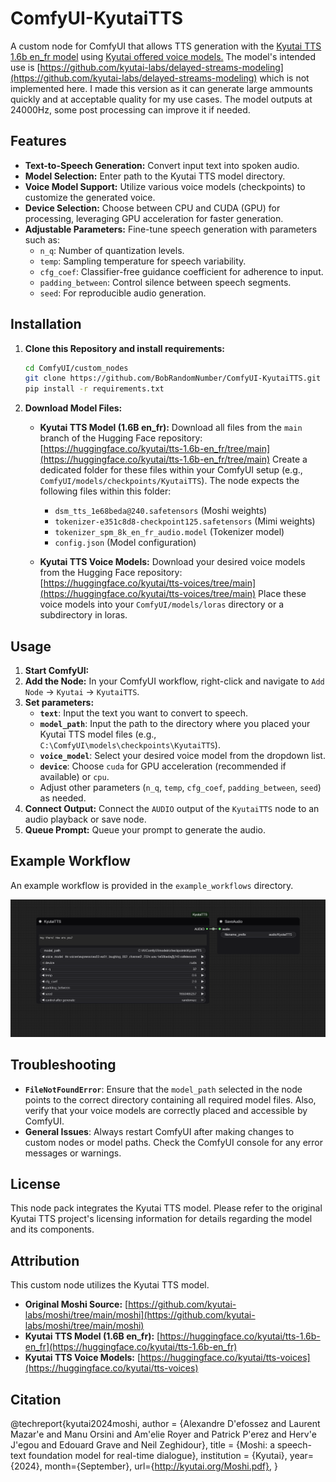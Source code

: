 # ComfyUI-KyutaiTTS


A custom node for ComfyUI that allows TTS generation with the [Kyutai TTS 1.6b en_fr model](https://huggingface.co/kyutai/tts-1.6b-en_fr) using [Kyutai offered voice models.](https://huggingface.co/kyutai/tts-voices)
The model's intended use is [https://github.com/kyutai-labs/delayed-streams-modeling](https://github.com/kyutai-labs/delayed-streams-modeling) which is not implemented here.
I made this version as it can generate large ammounts quickly and at acceptable quality for my use cases.
The model outputs at 24000Hz, some post processing can improve it if needed.

## Features

*   **Text-to-Speech Generation:** Convert input text into spoken audio.
*   **Model Selection:** Enter path to the Kyutai TTS model directory.
*   **Voice Model Support:** Utilize various voice models (checkpoints) to customize the generated voice.
*   **Device Selection:** Choose between CPU and CUDA (GPU) for processing, leveraging GPU acceleration for faster generation.
*   **Adjustable Parameters:** Fine-tune speech generation with parameters such as:
    *   `n_q`: Number of quantization levels.
    *   `temp`: Sampling temperature for speech variability.
    *   `cfg_coef`: Classifier-free guidance coefficient for adherence to input.
    *   `padding_between`: Control silence between speech segments.
    *   `seed`: For reproducible audio generation.

## Installation

1.  **Clone this Repository and install requirements:**
    ```bash
    cd ComfyUI/custom_nodes
    git clone https://github.com/BobRandomNumber/ComfyUI-KyutaiTTS.git
    pip install -r requirements.txt
    ```

2.  **Download Model Files:**

    *   **Kyutai TTS Model (1.6B en_fr):**
        Download all files from the `main` branch of the Hugging Face repository:
        [https://huggingface.co/kyutai/tts-1.6b-en_fr/tree/main](https://huggingface.co/kyutai/tts-1.6b-en_fr/tree/main)
        Create a dedicated folder for these files within your ComfyUI setup (e.g., `ComfyUI/models/checkpoints/KyutaiTTS`). The node expects the following files within this folder:
        *   `dsm_tts_1e68beda@240.safetensors` (Moshi weights)
        *   `tokenizer-e351c8d8-checkpoint125.safetensors` (Mimi weights)
        *   `tokenizer_spm_8k_en_fr_audio.model` (Tokenizer model)
        *   `config.json` (Model configuration)

    *   **Kyutai TTS Voice Models:**
        Download your desired voice models from the Hugging Face repository:
        [https://huggingface.co/kyutai/tts-voices/tree/main](https://huggingface.co/kyutai/tts-voices/tree/main)
        Place these voice models into your `ComfyUI/models/loras` directory or a subdirectory in loras.

## Usage

1.  **Start ComfyUI:**
2.  **Add the Node:** In your ComfyUI workflow, right-click and navigate to `Add Node` -> `Kyutai` -> `KyutaiTTS`.
3.  **Set parameters:**
    *   **`text`**: Input the text you want to convert to speech.
    *   **`model_path`**: Input the path to the directory where you placed your Kyutai TTS model files (e.g., `C:\ComfyUI\models\checkpoints\KyutaiTTS`).
    *   **`voice_model`**: Select your desired voice model from the dropdown list.
    *   **`device`**: Choose `cuda` for GPU acceleration (recommended if available) or `cpu`.
    *   Adjust other parameters (`n_q`, `temp`, `cfg_coef`, `padding_between`, `seed`) as needed.
4.  **Connect Output:** Connect the `AUDIO` output of the `KyutaiTTS` node to an audio playback or save node.
5.  **Queue Prompt:** Queue your prompt to generate the audio.

## Example Workflow

An example workflow is provided in the `example_workflows` directory.

![ComfyUI-KyutaiTTS Workflow Example](example_workflows/KyutaiTTS.png)

## Troubleshooting

*   **`FileNotFoundError`**: Ensure that the `model_path` selected in the node points to the correct directory containing all required model files. Also, verify that your voice models are correctly placed and accessible by ComfyUI.
*   **General Issues**: Always restart ComfyUI after making changes to custom nodes or model paths. Check the ComfyUI console for any error messages or warnings.

## License

This node pack integrates the Kyutai TTS model. Please refer to the original Kyutai TTS project's licensing information for details regarding the model and its components.

## Attribution

This custom node utilizes the Kyutai TTS model.

*   **Original Moshi Source:** [https://github.com/kyutai-labs/moshi/tree/main/moshi](https://github.com/kyutai-labs/moshi/tree/main/moshi)
*   **Kyutai TTS Model (1.6B en_fr):** [https://huggingface.co/kyutai/tts-1.6b-en_fr](https://huggingface.co/kyutai/tts-1.6b-en_fr)
*   **Kyutai TTS Voice Models:** [https://huggingface.co/kyutai/tts-voices](https://huggingface.co/kyutai/tts-voices)

## Citation

@techreport{kyutai2024moshi,
    author = {Alexandre D\'efossez and Laurent Mazar\'e and Manu Orsini and Am\'elie Royer and Patrick P\'erez and Herv\'e J\'egou and Edouard Grave and Neil Zeghidour},
    title = {Moshi: a speech-text foundation model for real-time dialogue},
    institution = {Kyutai},
    year={2024},
    month={September},
    url={http://kyutai.org/Moshi.pdf},
}
